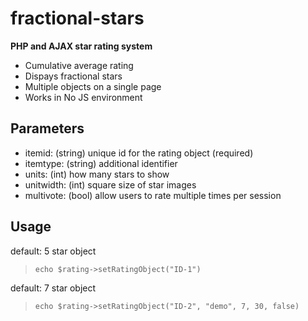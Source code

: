 # fractional-stars
**PHP and AJAX star rating system**

* Cumulative average rating
* Dispays fractional stars
* Multiple objects on a single page
* Works in No JS environment

## **Parameters**
* itemid: (string) unique id for the rating object (required)
* itemtype: (string) additional identifier
* units: (int) how many stars to show
* unitwidth: (int) square size of star images
* multivote: (bool) allow users to rate multiple times per session

## **Usage**
default: 5 star object 
> `echo $rating->setRatingObject("ID-1")`

default: 7 star object
> `echo $rating->setRatingObject("ID-2", "demo", 7, 30, false)`
